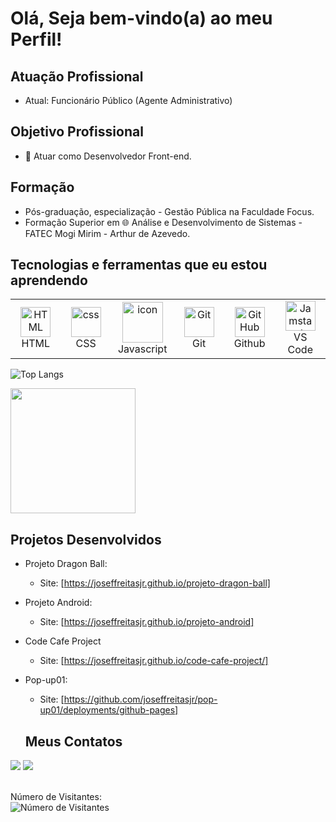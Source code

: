 
# Olá, Seja bem-vindo(a) ao meu Perfil!

## Atuação Profissional
- Atual: Funcionário Público (Agente Administrativo)

## Objetivo Profissional 
- 🚀 Atuar como Desenvolvedor Front-end.
  
## Formação
  - Pós-graduação, especialização - Gestão Pública na Faculdade Focus.
  - Formação Superior em 🌐 Análise e Desenvolvimento de Sistemas - FATEC Mogi Mirim - Arthur de Azevedo.

## Tecnologias e ferramentas que eu estou aprendendo

<table align="center">

  <tr>
   <td align="center"  width="96">
        <img src="https://skillicons.dev/icons?i=html" width="48" height="48" alt="HTML" />
      <br>HTML
    </td>
     <td align="center" width="96">
        <img src="https://skillicons.dev/icons?i=css" width="48" height="48" alt="css" />
      <br>CSS
    </td>
    <td align="center" width="96">
        <img src="https://techstack-generator.vercel.app/js-icon.svg" alt="icon" width="65" height="65" />
      <br>Javascript
    </td>
    <td align="center" width="96">
      <a href="#git" >
        <img src="https://upload.wikimedia.org/wikipedia/commons/thumb/3/3f/Git_icon.svg/1200px-Git_icon.svg.png" width="48" height="48" alt="Git" />
      </a>
      <br>Git
    </td>
    <td align="center" width="96">
        <img src="https://user-images.githubusercontent.com/25181517/192108374-8da61ba1-99ec-41d7-80b8-fb2f7c0a4948.png" width="48" height="48" alt="GitHub" />
      <br>Github
    </td>
         <td align="center"  width="96">
      <a href="#vscode">
        <img src="https://upload.wikimedia.org/wikipedia/commons/9/9a/Visual_Studio_Code_1.35_icon.svg" width="48" height="48" alt="Jamstack" />
      </a>
      <br>VS Code
    </td>
 </tr>
</table>

![Top Langs](https://github-readme-stats-git-masterrstaa-rickstaa.vercel.app/api/top-langs/?username=joseffreitasjr&bg_color=000&border_color=30A3DC&title_color=E94D5F&text_color=FFF)

<a href="#">
  <img height=200 align="center" src="https://my-stats-43gk.vercel.app/api?username=joseffreitasjr&show_icons=true&theme=radical&hide=contribs,issues&show=discussions_answered&rank_icon=github&include_all_commits=true&card_width=150" />
</a>


## Projetos Desenvolvidos
- Projeto Dragon Ball:
  - Site: [https://joseffreitasjr.github.io/projeto-dragon-ball]
- Projeto Android: 
  - Site: [https://joseffreitasjr.github.io/projeto-android]
- Code Cafe Project
  - Site: [https://joseffreitasjr.github.io/code-cafe-project/]
- Pop-up01:
  - Site: [https://github.com/joseffreitasjr/pop-up01/deployments/github-pages]

  ## Meus Contatos
<div>  
  <a href="https://www.linkedin.com/in/joseffreitasjr" target="_blank"><img src="https://img.shields.io/badge/-LinkedIn-%230077B5?style=for-the-badge&logo=linkedin&logoColor=white" target="_blank"></a> 
  <a href= "mailto:josef.freitasjr@yahoo.com"><img src= "https://img.shields.io/badge/Yahoo!-6001D2?style=for-the-badge&logo=Yahoo!&logoColor=white)"></a>
</div>
<br/>

<span> Número de Visitantes: <br/> ![Número de Visitantes](https://profile-counter.glitch.me/{joseffreitasjr}/count.svg)


